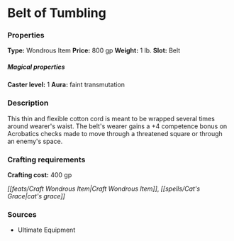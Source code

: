 ﻿---
Title: "Belt of Tumbling"
Type: "Wondrous Item"
Price: "800 gp"
Weight: "1 lb."
Slot: "Belt"
Caster level: "1"
Aura: "faint transmutation"
Description: |
  "This thin and flexible cotton cord is meant to be wrapped several times around wearer's waist. The belt's wearer gains a +4 competence bonus on Acrobatics checks made to move through a threatened square or through an enemy's space."
Crafting cost: "400 gp"
Sources: "['Ultimate Equipment']"
---

# Belt of Tumbling

### Properties

**Type:** Wondrous Item **Price:** 800 gp **Weight:** 1 lb. **Slot:** Belt

##### Magical properties

**Caster level:** 1 **Aura:** faint transmutation

### Description

This thin and flexible cotton cord is meant to be wrapped several times around wearer's waist. The belt's wearer gains a +4 competence bonus on Acrobatics checks made to move through a threatened square or through an enemy's space.

### Crafting requirements

**Crafting cost:** 400 gp

_[[feats/Craft Wondrous Item|Craft Wondrous Item]]_, _[[spells/Cat's Grace|cat's grace]]_

### Sources

* Ultimate Equipment
